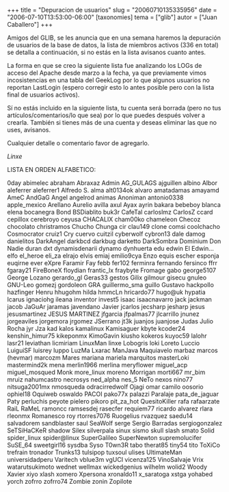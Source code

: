 +++
title = "Depuracion de usuarios"
slug = "20060710135335956"
date = "2006-07-10T13:53:00-06:00"
[taxonomies]
tema = ["glib"]
autor = ["Juan Caballero"]
+++

Amigos del GLIB, se les anuncia que en una semana haremos la depuración
de usuarios de la base de datos, la lista de miembros activos (336 en
total) se detalla a continuación, si no estás en la lista avisanos
cuanto antes.

<!-- more -->
La forma en que se creo la siguiente lista fue analizando los LOGs de
acceso del Apache desde marzo a la fecha, ya que previamente vimos
incosistencias en una tabla del GeekLog por lo que algunos usuarios no
reportan LastLogin (espero corregir esto lo antes posible pero con la
lista final de usuarios activos).

Sí no estás incluido en la siguiente lista, tu cuenta será borrada (pero
no tus artículos/comentarios/lo que sea) por lo que puedes después
volver a crearla. También si tienes más de una cuenta y deseas eliminar
las que no uses, avisanos.

Cualquier detalle o comentario favor de agregarlo.

*Linxe*

LISTA EN ORDEN ALFABETICO:

0day abimelec abraham Abraxaz Admin AG_GULAGS ajguillen albino Albor
aleferrer aleferrer1 Alfredo S. alma alt0134ok alvaro amatadamas amayamd
AmeC AndGaG Angel angelrod animas Anoniman antonio0338 apple_mexico
Arellano Aurelio avilla axul Ayax ayrin bakara bebeboy blanca elena
bocanegra Bond BSDiablito buk3r CafeTal carloslmz CarlosZ ccard cepillox
cerebroyo ceyusa CHACALIX cham00ko chameleon Checoz chocolato
christramos Chucho Chunga cir clau149 clone comsi coolchacho Cosmocrator
cruiz1 Cry cuervo cuitzil cyberwolf cybron13 dale damog danielitos
DarkAngel darkbcd darkbug darketto DarkSombra Dominium Don Nadie duran
dxt dynamisdenarii dynamo dynhuerta edu edwin El Edwin… elfo el_heroe
eli_za elrajo elvis emiaj emilio9cya Enzo equis escher esponja euqirne
ever eXpre Faramir Fay febb fer102 ferminra fernando fersinco ffrr
fgaray21 FireBoneX floydian frantic_lx fraybyte Fromage gabo george5107
George Lozano gerardo_gl Geras33 gestos Gilix gilmour gisecu gnuleo
GNU-Leo gomezj gordoleon GRA guillermo_sma guillo Gustavo hackpollo
hazfinger Henru hhugohm hilda hmmcLn hricardo77 hugo@uk hypatia Icarus
ignaciohg ileana inventor invest5 isaac isaacnavarro jack jackman jacob
JaGuAr jaramas javendano Javier jcarlos jecsharp jesharp jesus
jesusmartinez JESUS MARTINEZ jfgarcia jfpalmas77 jlcarrillo jnunez
jorgeaviles jorgemora jrgomez JSerrano jt3k juanjos juanjose Judas Julio
Rocha jyr Jza kad kalos kamalinux Kamisaguer kbyte kcoder24
kenshin_himur75 kikeponmx KimoGavin kiusho kokeros kuyoc59 lalohr lasr21
leviathan licmiriam LinuxMan linxe Lobogris loki Loreto Luccio LuiguiSF
luisrey luppo LuzMa Lxarac ManJava Maquiavelo marbaz marcos (hevmar)
marcozm Mares mariana mariela marquitos masterLoki mastermind2k mena
merlin1966 merlina meryflower miguel_acp miguel_mosqued Monk more_linux
moreno Morrigan morti667 mr_bim mruiz nahumcastro necrosys ned_alpha
nes_5 NeTo nexos nino77 nitsuga2001mx nmosqueda odracirredwolf Ojagi
omar camilo oosorio ophiel18 Oquiweb oswaldo PACOI pako77x palazzi
Paralaje pata_de_jaguar Paty perluchis peyote pielero pikoro pit_za_hot
QuesitoKiller rafa rafaarzate RaiL RaMeL ramoncc ramsesdej rasecfer
requiem77 ricardo alvarez rlara rleonmx Romanesco roy rtorres7076
Ruogelius rvazquez saedu14 salvadorem sandblaster saul SeaWolf serge
Sergio Barradas sergiogonzalez SeTSiHaCKeR shadow Silex silverpala sinux
sismo skull slash smato Solid spider_linux spider@linux SuperGalileo
SuperNewton supremolucifer SuSE_64 sweetgirl16 sysdba Syso T0wn3R tabo
therat85 tiny54 tito ToXiCo trefrain tronador Trunks13 tulsipop tuxsoul
ulises UltimateMan universidadperu Varitech vblue3m vgUCI vicenza125
VinoSalvaje Vrix watarutsukimoto wednet wellmax wickedgenius wilhelm
wolid2 Woody Xavier xiyo xlash xomero Xpersona xronaldo11 x_saratoga
xstga yohabed yorch zofrro zofrro74 Zombie zonin Zopilote
